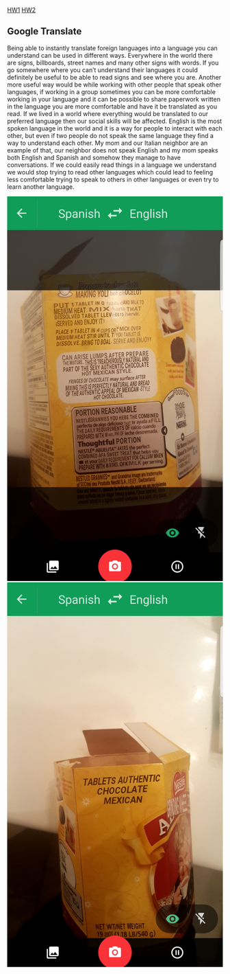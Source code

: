 [HW1](ProsCons.md)
[HW2](HW2.md)


## Google Translate

Being able to instantly translate foreign languages into a language you can understand can be used in different ways.   Everywhere in the world there are signs, billboards, street names and many other signs with words.  If you go somewhere where you can’t understand their languages it could definitely be useful to be able to read signs and see where you are.  Another more useful way would be while working with other people that speak other languages, if working in a group sometimes you can be more comfortable working in your language and it can be possible to share paperwork written in the language you are more comfortable and have it be translated as you read.  If we lived in a world where everything would be translated to our preferred language then our social skills will be affected.  English is the most spoken language in the world and it is a way for people to interact with each other, but even if two people do not speak the same language they find a way to understand each other.  My mom and our Italian neighbor are an example of that, our neighbor does not speak English and my mom speaks both English and Spanish and somehow they manage to have conversations.  If we could easily read things in a language we understand we would stop trying to read other languages which could lead to feeling less comfortable trying to speak to others in other languages or even try to learn another language.

![Image](1.jpg) ![Image](2.jpg)



